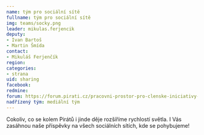 ```yaml
---
name: tým pro sociální sítě
fullname: tým pro sociální sítě
img: teams/socky.png
leader: mikulas.ferjencik
deputy:
- Ivan Bartoš
- Martin Šmída
contact:
- Mikuláš Ferjenčík
region:
categories:
- strana
uid: sharing
facebook:
redmine:
forum: https://forum.pirati.cz/pracovni-prostor-pro-clenske-iniciativy-f632/social-media-tym-t36174.html
nadřízený tým: mediální tým
---
```


Cokoliv, co se kolem Pirátů i jinde děje rozšíříme rychlostí světla. I Vás zasáhnou naše příspěvky na všech sociálních sítích, kde se pohybujeme!
